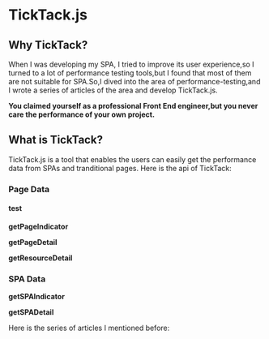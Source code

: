 # TickTack.js
## Why TickTack?
When I was developing my SPA, I tried to improve its user experience,so I turned to a lot of performance testing tools,but I found that most of them are not suitable for SPA.So,I dived into the area of performance-testing,and I wrote a series of articles of the area and develop TickTack.js.

**You claimed yourself as a professional Front End engineer,but you never care the performance of your own project.**


## What is TickTack?
TickTack.js is a tool that enables the users can easily get the performance data from SPAs and tranditional pages.
Here is the api of TickTack:

### Page Data
#### test
**getPageIndicator**

**getPageDetail**

**getResourceDetail**



### SPA Data

**getSPAIndicator**

**getSPADetail**


Here is the series of articles I mentioned before:


